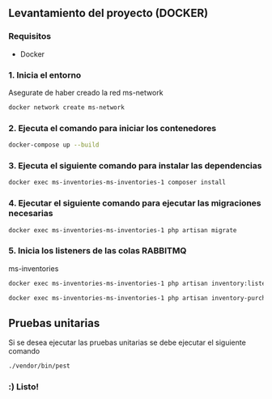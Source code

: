 ## Levantamiento del proyecto (DOCKER)

### Requisitos
* Docker 

### 1. Inicia el entorno
Asegurate de haber creado la red ms-network

```bash
docker network create ms-network
```

### 2. Ejecuta el comando para iniciar los contenedores

```bash
docker-compose up --build
```

### 3. Ejecuta el siguiente comando para instalar las dependencias
```bash
docker exec ms-inventories-ms-inventories-1 composer install
```

### 4. Ejecutar el siguiente comando para ejecutar las migraciones necesarias

```bash
docker exec ms-inventories-ms-inventories-1 php artisan migrate 
```

### 5. Inicia los listeners de las colas RABBITMQ

ms-inventories

```bash
docker exec ms-inventories-ms-inventories-1 php artisan inventory:listen
```

```bash
docker exec ms-inventories-ms-inventories-1 php artisan inventory-purchased:listen
```

## Pruebas unitarias
Si se desea ejecutar las pruebas unitarias se debe ejecutar el siguiente comando
```bash
./vendor/bin/pest
```

### :) Listo!
